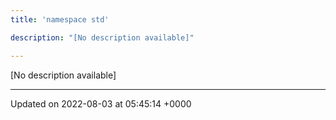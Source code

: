 ```yaml
---
title: 'namespace std'

description: "[No description available]"

---
```







[No description available]






-------------------------------

Updated on 2022-08-03 at 05:45:14 +0000